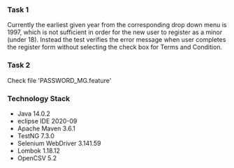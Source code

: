 ### Task 1   
Currently the earliest given year from the corresponding drop down menu is 1997,
which is not sufficient in order for the new user to register as a minor (under 18).
Instead the test verifies the error message when user completes the register form 
without selecting the check box for Terms and Condition.

### Task 2   
Check file 'PASSWORD_MG.feature'

### Technology Stack   

- Java 14.0.2   
- eclipse IDE 2020-09   
- Apache Maven 3.6.1   
- TestNG 7.3.0   
- Selenium WebDriver 3.141.59   
- Lombok 1.18.12   
- OpenCSV 5.2   
